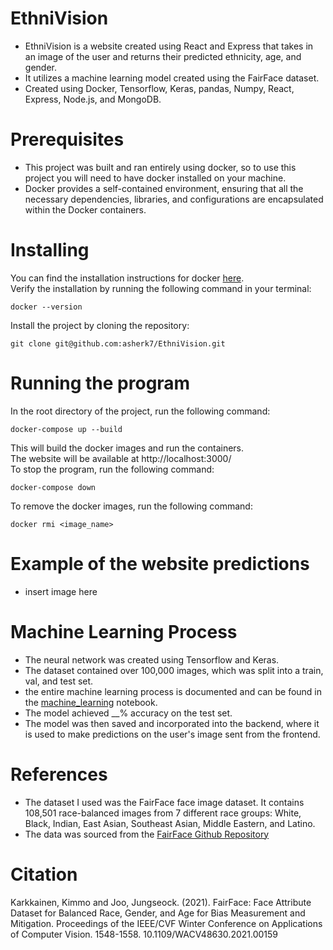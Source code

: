# EthniVision
* EthniVision is a website created using React and Express that takes in an image of the user and returns their predicted ethnicity, age, and gender.  
* It utilizes a machine learning model created using the FairFace dataset.  
* Created using Docker, Tensorflow, Keras, pandas, Numpy, React, Express, Node.js, and MongoDB.

# Prerequisites  
* This project was built and ran entirely using docker, so to use this project you will need to have docker installed on your machine.  
* Docker provides a self-contained environment, ensuring that all the necessary dependencies, libraries, and configurations are encapsulated within the Docker containers.

# Installing
You can find the installation instructions for docker [here](https://docs.docker.com/get-docker/).  
Verify the installation by running the following command in your terminal:  
```
docker --version
``` 
Install the project by cloning the repository:  
```
git clone git@github.com:asherk7/EthniVision.git
```

# Running the program
In the root directory of the project, run the following command:  
```
docker-compose up --build
```
This will build the docker images and run the containers.  
The website will be available at http://localhost:3000/  
To stop the program, run the following command:  
```
docker-compose down
```
To remove the docker images, run the following command:  
```
docker rmi <image_name>
```

# Example of the website predictions
* insert image here

# Machine Learning Process
* The neural network was created using Tensorflow and Keras.
* The dataset contained over 100,000 images, which was split into a train, val, and test set.
* the entire machine learning process is documented and can be found in the [machine_learning](https://github.com/asherk7/EthniVision/blob/main/ml/ethnivision_model_building.ipynb) notebook.
* The model achieved __% accuracy on the test set.
* The model was then saved and incorporated into the backend, where it is used to make predictions on the user's image sent from the frontend.

# References  
* The dataset I used was the FairFace face image dataset. It contains 108,501 race-balanced images from 7 different race groups: White, Black, Indian, East Asian, Southeast Asian, Middle Eastern, and Latino.  
* The data was sourced from the [FairFace Github Repository](https://github.com/dchen236/FairFace)  

# Citation
Karkkainen, Kimmo and Joo, Jungseock. (2021). FairFace: Face Attribute Dataset for Balanced Race, Gender, and Age for Bias Measurement and Mitigation. Proceedings of the IEEE/CVF Winter Conference on Applications of Computer Vision. 1548-1558. 10.1109/WACV48630.2021.00159
